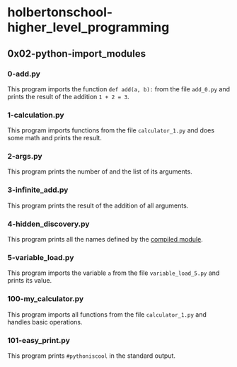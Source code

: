 # holbertonschool-higher_level_programming
## 0x02-python-import_modules
### 0-add.py
This program imports the function `def add(a, b):` from the file `add_0.py` and prints the result of the addition `1 + 2 = 3`.
### 1-calculation.py
This program imports functions from the file `calculator_1.py` and does some math and prints the result.
### 2-args.py
This program prints the number of and the list of its arguments.
### 3-infinite_add.py
This program prints the result of the addition of all arguments.
### 4-hidden_discovery.py
This program prints all the names defined by the [compiled module](https://github.com/holbertonschool/0x02.py/raw/master/hidden_4.pyc).
### 5-variable_load.py
This program imports the variable `a` from the file `variable_load_5.py` and prints its value.
### 100-my_calculator.py
This program imports all functions from the file `calculator_1.py` and handles basic operations.
### 101-easy_print.py
This program prints `#pythoniscool` in the standard output.
